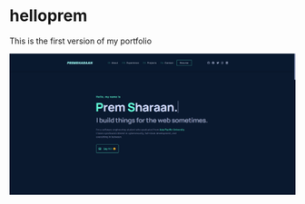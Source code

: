 <h1 class = "align-text:center;">helloprem</h1>
This is the first version of my portfolio

![](https://github.com/Prem-minister/helloprem/blob/main/mywebsite.PNG)
